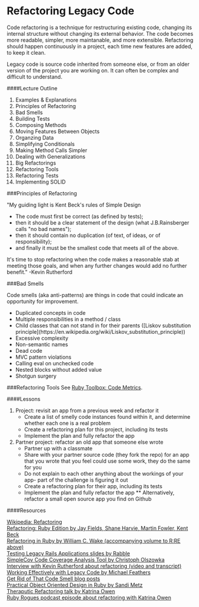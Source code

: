 # Refactoring Legacy Code

Code refactoring is a technique for restructuring existing code, changing its internal structure without changing its external behavior. The code becomes more readable, simpler, more maintanable, and more extensible. Refactoring should happen continuously in a project, each time new features are added, to keep it clean.

Legacy code is source code inherited from someone else, or from an older version of the project you are working on. It can often be complex and difficult to understand.


####Lecture Outline
1. Examples & Explanations
2. Principles of Refactoring
3. Bad Smells
4. Building Tests
5. Composing Methods
6. Moving Features Between Objects
7. Organzing Data
8. Simplifying Conditionals
9. Making Method Calls Simpler
10. Dealing with Generalizations
11. Big Refactorings
12. Refactoring Tools
13. Refactoring Tests
14. Implementing SOLID


###Principles of Refactoring

"My guiding light is Kent Beck's rules of Simple Design
<ul>
	<li>The code must first be correct (as defined by tests);</li>
	<li>then it should be a clear statement of the design (what J.B.Rainsberger calls "no bad names");</li>
	<li>then it should contain no duplication (of text, of ideas, or of responsibility);</li>
	<li>and finally it must be the smallest code that meets all of the above.</li>
</ul>
It's time to stop refactoring when the code makes a reasonable stab at meeting those goals, and when any further changes would add no further benefit."
-Kevin Rutherford


###Bad Smells

Code smells (aka anti-patterns) are things in code that could indicate an opportunity for improvement.
<ul>
	<li>Duplicated concepts in code</li>
	<li>Multiple responsibilities in a method / class</li>
	<li>Child classes that can not stand in for their parents ([Liskov substitution principle](https://en.wikipedia.org/wiki/Liskov_substitution_principle))</li>
	<li>Excessive complexity</li>
	<li>Non-semantic names</li>
	<li>Dead code</li>
	<li>MVC pattern violations</li>
	<li>Calling eval on unchecked code</li>
	<li>Nested blocks without added value</li>
	<li>Shotgun surgery</li>
</ul>


###Refactoring Tools
See [Ruby Toolbox: Code Metrics](https://www.ruby-toolbox.com/categories/code_metrics).


####Lessons
1. Project: revisit an app from a previous week and refactor it
	- Create a list of smelly code instances found within it, and determine whether each one is a real problem
	- Create a refactoring plan for this project, including its tests
	- Implement the plan and fully refactor the app
2. Partner project: refactor an old app that someone else wrote
	- Partner up with a classmate
	- Share with your partner source code (they fork the repo) for an app that you wrote that you feel could use some work, they do the same for you
	- Do not explain to each other anything about the workings of your app- part of the challenge is figuring it out
	- Create a refactoring plan for their app, including its tests
	- Implement the plan and fully refactor the app
	** Alternatively, refactor a small open source app you find on Github


####Resources

[Wikipedia: Refactoring](http://en.wikipedia.org/wiki/Refactoring)<br>
[Refactoring: Ruby Edition by Jay Fields, Shane Harvie, Martin Fowler, Kent Beck](http://www.amazon.com/Refactoring-Ruby-Edition-Jay-Fields/dp/0321603508/ref=sr_1_2?ie=UTF8&qid=1371745491&sr=8-2&keywords=refactoring+martin+fowler)<br>
[Refactoring in Ruby by William C. Wake (accompanying volume to R:RE above)](http://www.amazon.com/gp/product/0321545044?ie=UTF8&tag=thlafa-20&linkCode=as2&camp=1789&creative=390957&creativeASIN=0321545044)<br>
[Testing Legacy Rails Applications slides by Rabble](http://www.slideshare.net/rabble/testing-legacy-rails-apps)<br>
[SimpleCov Code Coverage Analysis Tool by Christoph Olszowka](https://github.com/colszowka/simplecov)<br>
[Interview with Kevin Rutherford about refactoring (video and transcript)](http://www.infoq.com/interviews/rutherford-refactoring-ruby)<br>
[Working Effectively with Legacy Code by Michael Feathers](http://www.amazon.com/books/dp/0131177052)<br>
[Get Rid of That Code Smell blog posts](http://solnic.eu/2012/03/30/get-rid-of-that-code-smell.html)<br>
[Practical Object Oriented Design in Ruby by Sandi Metz](http://www.poodr.info/)<br>
[Theraputic Refactoring talk by Katrina Owen](http://kytrinyx.com/therapeutic-refactoring)<br>
[Ruby Rogues podcast episode about refactoring with Katrina Owen](http://rubyrogues.com/069-rr-therapeutic-refactoring-with-katrina-owen/)<br>